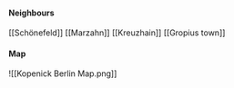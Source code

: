 
#### Neighbours
[[Schönefeld]]
[[Marzahn]]
[[Kreuzhain]]
[[Gropius town]]
#### Map
![[Kopenick Berlin Map.png]]